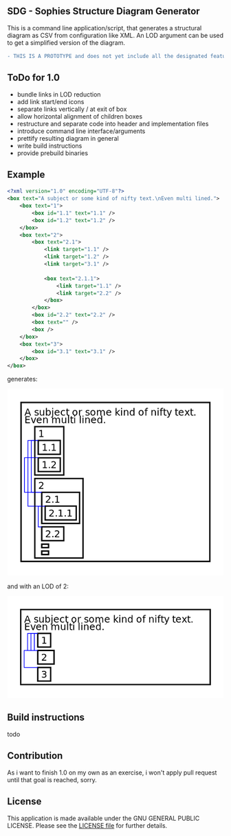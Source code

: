 ## SDG - Sophies Structure Diagram Generator

This is a command line application/script, that generates a structural diagram as CSV from configuration like XML.
An LOD argument can be used to get a simplified version of the diagram.

```diff
- THIS IS A PROTOTYPE and does not yet include all the designated features!
```

## ToDo for 1.0

- bundle links in LOD reduction
- add link start/end icons
- separate links vertically / at exit of box
- allow horizontal alignment of children boxes
- restructure and separate code into header and implementation files
- introduce command line interface/arguments
- prettify resulting diagram in general
- write build instructions
- provide prebuild binaries

## Example

```xml
<?xml version="1.0" encoding="UTF-8"?>
<box text="A subject or some kind of nifty text.\nEven multi lined.">
    <box text="1">
        <box id="1.1" text="1.1" />
        <box id="1.2" text="1.2" />
    </box>
    <box text="2">
        <box text="2.1">
            <link target="1.1" />
            <link target="1.2" />
            <link target="3.1" />

            <box text="2.1.1">
                <link target="1.1" />
                <link target="2.2" />
            </box>
        </box>
        <box id="2.2" text="2.2" />
        <box text="" />
        <box />
    </box>
    <box text="3">
        <box id="3.1" text="3.1" />
    </box>
</box>

```

generates:

![Example](example/example.svg)

and with an LOD of 2:

![Example](example/example_lod2.svg)

## Build instructions

todo

## Contribution

As i want to finish 1.0 on my own as an exercise, i won't apply pull request until that goal is reached, sorry.

## License

This application is made available under the GNU GENERAL PUBLIC LICENSE.
Please see the [LICENSE file](LICENSE) for further details.
